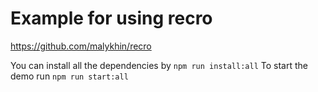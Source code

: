 # Example for using recro

https://github.com/malykhin/recro

You can install all the dependencies by `npm run install:all`
To start the demo run `npm run start:all`
